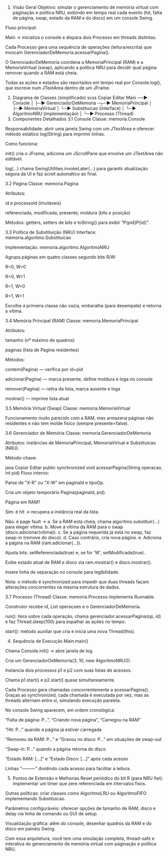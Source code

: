 
1. Visão Geral
Objetivo: simular o gerenciamento de memória virtual com página­ção e política NRU, exibindo em tempo real cada evento (hit, falta de página, swap, estado da RAM e do disco) em um console Swing.

Fluxo principal:

Main → inicializa o console e dispara dois Processo em threads distintas.

Cada Processo gera uma sequência de operações (leitura/escrita) que invocam GerenciadorDeMemoria.acessarPagina().

O GerenciadorDeMemoria coordena a MemoriaPrincipal (RAM) e a MemoriaVirtual (swap), aplicando a política NRU para decidir qual página remover quando a RAM está cheia.

Todas as ações e estados são reportados em tempo real por Console.log(), que escreve num JTextArea dentro de um JFrame.

2. Diagrama de Classes (simplificado)
scss
Copiar
Editar
Main ──▶ Console
   │
   ├─▶ GerenciadorDeMemoria ─┬─▶ MemoriaPrincipal
   │                         ├─▶ MemoriaVirtual
   │                         └─▶ Substituicao (interface)
   │                              └─▶ AlgoritmoNRU (implementação)
   │
   └─▶ Processo (Thread)
3. Componentes Detalhados
3.1 Console
Classe: memoria.Console

Responsabilidade: abrir uma janela Swing com um JTextArea e oferecer método estático log(String) para imprimir linhas.

Como funciona:

init() cria o JFrame, adiciona um JScrollPane que envolve um JTextArea não editável.

log(...) chama SwingUtilities.invokeLater(...) para garantir atualização segura da UI e faz scroll automático ao final.

3.2 Página
Classe: memoria.Pagina

Atributos:

id e processoId (imutáveis)

referenciada, modificada, presente, moldura (bits e posição)

Métodos: getters, setters de bits e toString() para exibir “P{pid}P{id}”.

3.3 Política de Substituição (NRU)
Interface: memoria.algoritmo.Substituicao

Implementação: memoria.algoritmo.AlgoritmoNRU

Agrupa páginas em quatro classes segundo bits R/W:

R=0, W=0

R=0, W=1

R=1, W=0

R=1, W=1

Escolhe a primeira classe não vazia, embaralha (para desempate) e retorna a vítima.

3.4 Memória Principal (RAM)
Classe: memoria.MemoriaPrincipal

Atributos:

tamanho (nº máximo de quadros)

paginas (lista de Pagina residentes)

Métodos:

contem(Pagina) — verifica por id+pid

adicionar(Pagina) — marca presente, define moldura e loga no console

remover(Pagina) — retira da lista, marca ausente e loga

mostrar() — imprime lista atual

3.5 Memória Virtual (Swap)
Classe: memoria.MemoriaVirtual

Funcionamento muito parecido com a RAM, mas armazena páginas não residentes e não tem molde físico (sempre presente=false).

3.6 Gerenciador de Memória
Classe: memoria.GerenciadorDeMemoria

Atributos: instâncias de MemoriaPrincipal, MemoriaVirtual e Substituicao (NRU).

Método-chave:

java
Copiar
Editar
public synchronized void acessarPagina(String operacao, int pid)
Fluxo interno:

Parse de "X-R" ou "X-W" em paginaId e tipoOp.

Cria um objeto temporário Pagina(paginaId, pid).

Página em RAM?

Sim: é hit → recupera a instância real da lista.

Não: é page fault →
a. Se a RAM está cheia, chama algoritmo.substituir(...) para eleger vítima.
b. Move a vítima da RAM para o swap (disco.adicionar(vitima)).
c. Se a página requerida já está no swap, faz swap-in (remove do disco).
d. Caso contrário, cria nova página.
e. Adiciona a página na RAM (ram.adicionar(...)).

Ajusta bits: setReferenciada(true) e, se for 'W', setModificada(true).

Exibe estado atual de RAM e disco via ram.mostrar() e disco.mostrar().

Insere linha de separação no console para legibilidade.

Nota: o método é synchronized para impedir que duas threads façam alterações concorrentes na mesma estrutura de dados.

3.7 Processo (Thread)
Classe: memoria.Processo implementa Runnable.

Construtor recebe id, List<String> operacoes e o GerenciadorDeMemoria.

run(): itera sobre cada operação, chama gerenciador.acessarPagina(op, id) e faz Thread.sleep(100) para espalhar as ações no tempo.

start(): método auxiliar que cria e inicia uma nova Thread(this).

4. Sequência de Execução
Main.main()

Chama Console.init() → abre janela de log.

Cria um GerenciadorDeMemoria(3, 10, new AlgoritmoNRU()).

Instancia dois processos p1 e p2 com suas listas de acessos.

Chama p1.start() e p2.start() quase simultaneamente.

Cada Processo gera chamadas concorrentemente a acessarPagina(). Graças ao synchronized, cada chamada é executada por vez, mas as threads alternam entre si, simulando execução paralela.

No console Swing aparecem, em ordem cronológica:

“Falta de página: P…”, “Criando nova página”, “Carregou na RAM”

“Hit: P…” quando a página já estiver carregada

“Removeu da RAM: P…” e “Gravou no disco: P…” em situações de swap-out

“Swap-in: P…” quando a página retorna do disco

“Estado RAM: […]” e “Estado Disco: […]” após cada acesso

Linhas “———” dividindo cada acesso para facilitar a leitura.

5. Pontos de Extensão e Melhorias
Reset periódico do bit R (para NRU fiel): implementar um timer que zere referenciada em intervalos fixos.

Outras políticas: criar classes como AlgoritmoLRU ou AlgoritmoFIFO implementando Substituicao.

Parâmetros configuráveis: oferecer opções de tamanho de RAM, disco e delay via linha de comando ou GUI de setup.

Visualização gráfica: além do console, desenhar quadros da RAM e do disco em painéis Swing.

Com essa arquitetura, você tem uma simulação completa, thread-safe e interativa do gerenciamento de memória virtual com páginação e política NRU.
